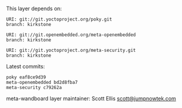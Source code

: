 This layer depends on:

    URI: git://git.yoctoproject.org/poky.git
    branch: kirkstone

    URI: git://git.openembedded.org/meta-openembedded
    branch: kirkstone

    URI: git://git.yoctoproject.org/meta-security.git
    branch: kirkstone

Latest commits:

    poky eaf8ce9d39
    meta-openembedded bd2d8fba7
    meta-security c79262a

meta-wandboard layer maintainer: Scott Ellis <scott@jumpnowtek.com>
